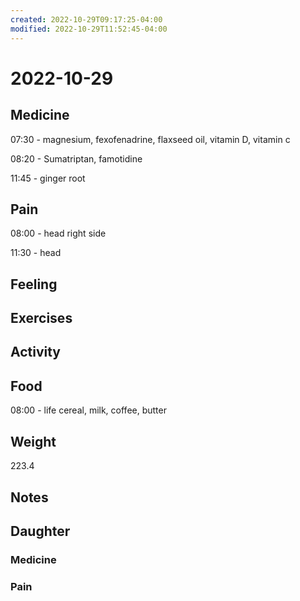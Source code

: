 ```yaml
---
created: 2022-10-29T09:17:25-04:00
modified: 2022-10-29T11:52:45-04:00
---
```


# 2022-10-29

## Medicine

07:30 - magnesium, fexofenadrine, flaxseed oil, vitamin D, vitamin c

08:20 - Sumatriptan, famotidine 

11:45 - ginger root

## Pain

08:00 - head right side

11:30 - head

## Feeling


## Exercises


## Activity


## Food

08:00 - life cereal, milk, coffee, butter 

## Weight

223.4

## Notes

## Daughter


### Medicine


### Pain
